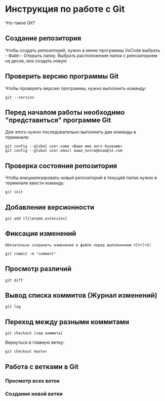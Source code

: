 # Инструкция по работе с Git

Что такое Git?

## Создание репозитория

Чтобы создать репозиторий, нужно в меню программы VsCode выбрать - Файл - Открыть папку. Выбрать расположение папки с репозиторием на диске, или создать новую

## Проверить версию программы Git

Чтобы проверить версию программы, нужно выполнить команду:

    git --version
 
## Перед началом работы необходимо "представиться" программе Git

Для этого нужно последовательно выполнить две команды в терминале:

    git config --global user.name «Ваше имя англ буквами»
    git config --global user.email ваша_почта@example.com

## Проверка состояния репозитория

Чтобы инициализировать новый репозиторий в текущей папке нужно в терминале ввести команду:

    git init

## Добавление версионности

    git add [filename.extension]

## Фиксация изменений
    Обязательно сохранить изменения в файле перед выполнением (Ctrl+S) 

    git commit -m "comment"

## Просмотр различий

    git diff

## Вывод списка коммитов (Журнал изменений)

    git log

## Переход между разными коммитами

    git checkout [хеш коммита]

Вернуться в главную ветку:

    git checkout master

## Работа с ветками в Git

### Просмотр всех веток

### Создание новой ветки